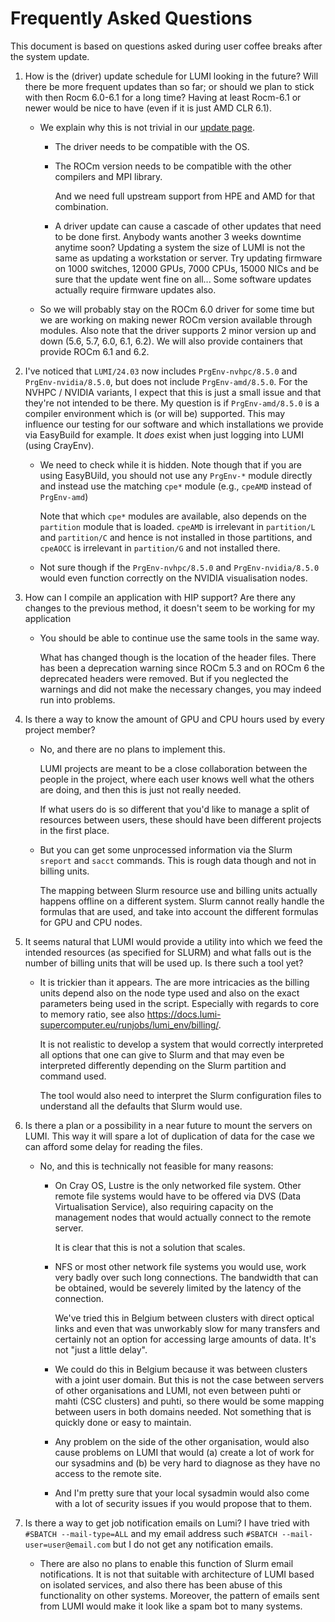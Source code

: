 # Frequently Asked Questions

This document is based on questions asked during user coffee breaks after the system update.


1.  How is the (driver) update schedule for LUMI looking in the future? 
    Will there be more frequent updates than so far; or should we plan to stick with then Rocm 6.0-6.1 for a long time? 
    Having at least Rocm-6.1 or newer would be nice to have (even if it is just AMD CLR 6.1).

    -   We explain why this is not trivial in our [update page](index.md).

        -   The driver needs to be compatible with the OS.

        -   The ROCm version needs to be compatible with the other compilers and MPI library.

            And we need full upstream support from HPE and AMD for that combination.

        -   A driver update can cause a cascade of other updates that need to be done first.
            Anybody wants another 3 weeks downtime anytime soon? Updating a system the size of
            LUMI is not the same as updating a workstation or server. Try updating firmware on
            1000 switches, 12000 GPUs, 7000 CPUs, 15000 NICs and be sure that the update went
            fine on all... Some software updates actually require firmware updates also.

    -   So we will probably stay on the ROCm 6.0 driver for some time but we are working on making newer 
        ROCm version available through modules. Also note that the driver supports 2 minor version up and down 
        (5.6, 5.7, 6.0, 6.1, 6.2). We will also provide containers that provide ROCm 6.1 and 6.2.

2.  I've noticed that `LUMI/24.03` now includes `PrgEnv-nvhpc/8.5.0` and `PrgEnv-nvidia/8.5.0`, 
    but does not include `PrgEnv-amd/8.5.0`. For the NVHPC / NVIDIA variants, 
    I expect that this is just a small issue and that they're not intended to be there. 
    My question is if `PrgEnv-amd/8.5.0` is a compiler environment which is (or will be) 
    supported. This may influence our testing for our software and which installations we 
    provide via EasyBuild for example. It _does_ exist when just logging into LUMI (using CrayEnv).

    -   We need to check while it is hidden. Note though that if you are using EasyBUild,
        you should not use any `PrgEnv-*` module directly and instead use the matching `cpe*` 
        module (e.g., `cpeAMD` instead of `PrgEnv-amd`)

        Note that which `cpe*` modules are available, also depends on the `partition` module that
        is loaded. `cpeAMD` is irrelevant in `partition/L` and `partition/C` and hence is not installed
        in those partitions, and `cpeAOCC` is irrelevant in `partition/G` and not installed there.

    -   Not sure though if the `PrgEnv-nvhpc/8.5.0` and `PrgEnv-nvidia/8.5.0` would even function
        correctly on the NVIDIA visualisation nodes.

3.  How can I compile an application with HIP support? Are there any changes to the previous method, 
    it doesn't seem to be working for my application

    -   You should be able to continue use the same tools in the same way. 
     
        What has changed though is the location of the header files. 
        There has been a deprecation warning since ROCm 5.3 and on ROCm 6 the deprecated headers were removed. 
        But if you neglected the warnings and did not make the necessary changes, you 
        may indeed run into problems.
    
4.  Is there a way to know the amount of GPU and CPU hours used by every project member?

    -   No, and there are no plans to implement this.

        LUMI projects are meant to be a close collaboration between the people in the project,
        where each user knows well what the others are doing, and then this is just not really
        needed.

        If what users do is so different that you'd like to manage a split of resources between
        users, these should have been different projects in the first place.

    -   But you can get some unprocessed information via the Slurm `sreport` and `sacct` commands.
        This is rough data though and not in billing units.

        The mapping between Slurm resource use and billing units actually happens offline on a different
        system. Slurm cannot really handle the formulas that are used, and take into account the different
        formulas for GPU and CPU nodes.

5.  It seems natural that LUMI would provide a utility into which we feed the intended resources 
    (as specified for SLURM) and what falls out is the number of billing units that will be used up. 
    Is there such a tool yet?

    -   It is trickier than it appears. The are more intricacies as the billing units depend also on the 
        node type used and also on the exact parameters being used in the script. Especially with regards 
        to core to memory ratio, see also https://docs.lumi-supercomputer.eu/runjobs/lumi_env/billing/. 

        It is not realistic to develop a system that would correctly interpreted all options that one can
        give to Slurm and that may even be interpreted differently depending on the Slurm partition 
        and command used.

        The tool would also need to interpret the Slurm configuration files to understand all the
        defaults that Slurm would use.

6.  Is there a plan or a possibility in a near future to mount the <name your organisation> servers on LUMI. 
    This way it will spare a lot of duplication of data for the case we can afford some delay for reading the files.

    -   No, and this is technically not feasible for many reasons:

        -   On Cray OS, Lustre is the only networked file system. Other remote file systems would have to be 
            offered via DVS (Data Virtualisation Service), also requiring capacity on the management nodes
            that would actually connect to the remote server.

            It is clear that this is not a solution that scales.

        -   NFS or most other network file systems you would use, work very badly over such long connections.
            The bandwidth that can be obtained, would be severely limited by the latency of the connection.

            We've tried this in Belgium between clusters with direct optical links and even that was unworkably
            slow for many transfers and certainly not an option for accessing large amounts of data.
            It's not "just a little delay".

        -   We could do this in Belgium because it was between clusters with a joint user domain. But this is
            not the case between servers of other organisations and LUMI, not even between puhti or mahti (CSC clusters)
            and puhti, so there would be some mapping between users in both domains needed. Not something that is
            quickly done or easy to maintain.

        -   Any problem on the side of the other organisation, would also cause problems on LUMI that would (a) create
            a lot of work for our sysadmins and (b) be very hard to diagnose as they have no access to the remote site.

        -   And I'm pretty sure that your local sysadmin would also come with a lot of security issues
            if you would propose that to them.

7.  Is there a way to get job notification emails on Lumi? I have tried with `#SBATCH --mail-type=ALL` 
    and my email address such `#SBATCH --mail-user=user@email.com` but I do not get any notification emails.

    -   There are also no plans to enable this function of Slurm email notifications. 
        It is not that suitable with architecture of LUMI based on isolated services, 
        and also there has been abuse of this functionality on other systems.
        Moreover, the pattern of emails sent from LUMI would make it look like a spam bot
        to many systems.
